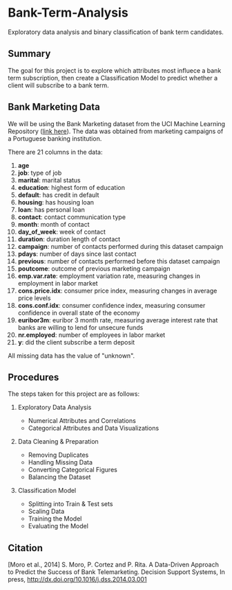 # Bank-Term-Analysis
Exploratory data analysis and binary classification of bank term candidates.  

## Summary
The goal for this project is to explore which attributes most influece a bank term subscription,
then create a Classification Model to predict whether a client will subscribe to a bank term.

## Bank Marketing Data

We will be using the Bank Marketing dataset from the UCI Machine Learning Repository ([link here](https://archive.ics.uci.edu/dataset/222/bank+marketing)). The data was obtained from marketing campaigns of a Portuguese banking institution.

There are 21 columns in the data:
1. **age**
2. **job**: type of job
3. **marital**: marital status
4. **education**: highest form of education
5. **default**: has credit in default
6. **housing**: has housing loan
7. **loan**: has personal loan
8. **contact**: contact communication type
9. **month**: month of contact
10. **day_of_week**: week of contact
11. **duration**: duration length of contact 
12. **campaign**: number of contacts performed during this dataset campaign
13. **pdays**: number of days since last contact
14. **previous**: number of contacts performed before this dataset campaign
15. **poutcome**: outcome of previous marketing campaign
16. **emp.var.rate**: employment variation rate, measuring changes in employment in labor market
17. **cons.price.idx**: consumer price index, measuring changes in average price levels
18. **cons.conf.idx**: consumer confidence index, measuring consumer confidence in overall state of the economy
19. **euribor3m**: euribor 3 month rate, measuring average interest rate that banks are willing to lend for unsecure funds
20. **nr.employed**: number of employees in labor market
21. **y**: did the client subscribe a term deposit

All missing data has the value of "unknown".

## Procedures

The steps taken for this project are as follows:

1. Exploratory Data Analysis
    - Numerical Attributes and Correlations
    - Categorical Attributes and Data Visualizations

2. Data Cleaning & Preparation
    - Removing Duplicates
    - Handling Missing Data
    - Converting Categorical Figures
    - Balancing the Dataset

3. Classification Model
    - Splitting into Train & Test sets
    - Scaling Data
    - Training the Model
    - Evaluating the Model

## Citation

[Moro et al., 2014] S. Moro, P. Cortez and P. Rita. A Data-Driven Approach to Predict the Success of Bank Telemarketing. Decision Support Systems, In press, http://dx.doi.org/10.1016/j.dss.2014.03.001